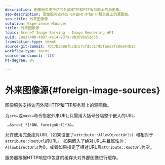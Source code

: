 ```yaml
---
description: 图像服务支持访问外部HTTP和FTP服务器上的源图像。
seo-description: 图像服务支持访问外部HTTP和FTP服务器上的源图像。
seo-title: 外来图像源
solution: Experience Manager
title: 外来图像源
topic: Scene7 Image Serving - Image Rendering API
uuid: 28a17400-4807-4e14-937a-80309be53d55
translation-type: tm+mt
source-git-commit: 7bc7b3a86fbcdc57cfdc31745fae3afc06e44b15
workflow-type: tm+mt
source-wordcount: '118'
ht-degree: 0%

---
```



# 外来图像源{#foreign-image-sources}

图像服务支持访问外部HTTP和FTP服务器上的源图像。

为`src=`或`mask=`命令指定外来URL;只需用大括号分隔整个嵌入的URL:

` …&src={ *[!DNL foreignUrl]*}&…`

允许使用完全绝对URL（如果设置了`attribute::AllowDirectUrls`）和相对于`attribute::RootUrl`的URL。 如果嵌入了绝对URL并且属性为：`AllowDirectUrls`为0，或者如果指定了相对URL且`attribute::RootUrl`为空。

服务器根据HTTP响应中包含的缓存头对外部图像进行缓存。
